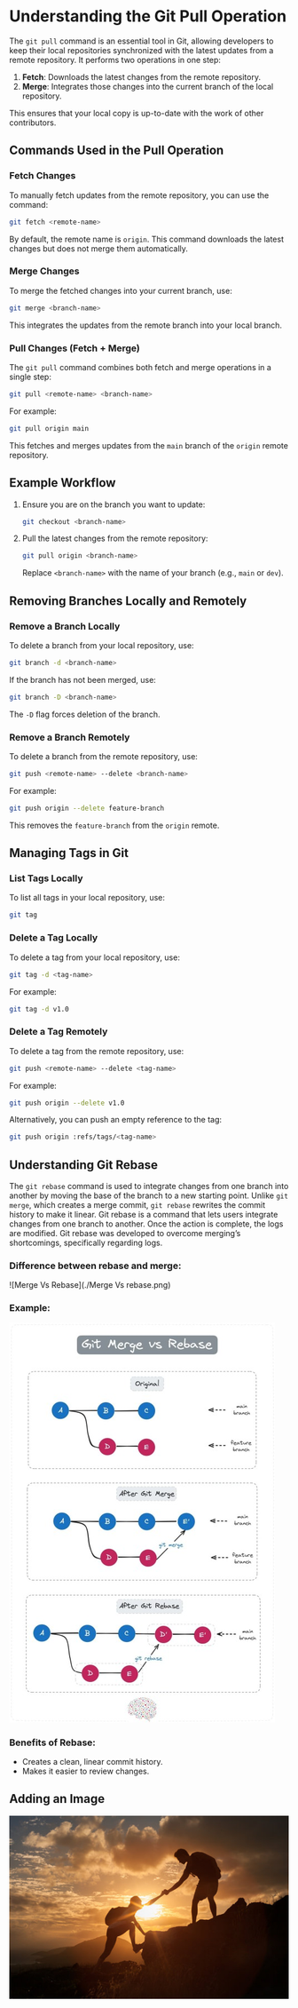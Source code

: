 # Understanding the Git Pull Operation

The `git pull` command is an essential tool in Git, allowing developers to keep their local repositories synchronized with the latest updates from a remote repository. It performs two operations in one step:

1. **Fetch**: Downloads the latest changes from the remote repository.
2. **Merge**: Integrates those changes into the current branch of the local repository.

This ensures that your local copy is up-to-date with the work of other contributors.

## Commands Used in the Pull Operation

### Fetch Changes
To manually fetch updates from the remote repository, you can use the command:
```bash
git fetch <remote-name>
```
By default, the remote name is `origin`. This command downloads the latest changes but does not merge them automatically.

### Merge Changes
To merge the fetched changes into your current branch, use:
```bash
git merge <branch-name>
```
This integrates the updates from the remote branch into your local branch.

### Pull Changes (Fetch + Merge)
The `git pull` command combines both fetch and merge operations in a single step:
```bash
git pull <remote-name> <branch-name>
```
For example:
```bash
git pull origin main
```
This fetches and merges updates from the `main` branch of the `origin` remote repository.

## Example Workflow
1. Ensure you are on the branch you want to update:
   ```bash
   git checkout <branch-name>
   ```
2. Pull the latest changes from the remote repository:
   ```bash
   git pull origin <branch-name>
   ```
   Replace `<branch-name>` with the name of your branch (e.g., `main` or `dev`).

## Removing Branches Locally and Remotely

### Remove a Branch Locally
To delete a branch from your local repository, use:
```bash
git branch -d <branch-name>
```
If the branch has not been merged, use:
```bash
git branch -D <branch-name>
```
The `-D` flag forces deletion of the branch.

### Remove a Branch Remotely
To delete a branch from the remote repository, use:
```bash
git push <remote-name> --delete <branch-name>
```
For example:
```bash
git push origin --delete feature-branch
```
This removes the `feature-branch` from the `origin` remote.

## Managing Tags in Git

### List Tags Locally
To list all tags in your local repository, use:
```bash
git tag
```

### Delete a Tag Locally
To delete a tag from your local repository, use:
```bash
git tag -d <tag-name>
```
For example:
```bash
git tag -d v1.0
```

### Delete a Tag Remotely
To delete a tag from the remote repository, use:
```bash
git push <remote-name> --delete <tag-name>
```
For example:
```bash
git push origin --delete v1.0
```
Alternatively, you can push an empty reference to the tag:
```bash
git push origin :refs/tags/<tag-name>
```

## Understanding Git Rebase

The `git rebase` command is used to integrate changes from one branch into another by moving the base of the branch to a new starting point. Unlike `git merge`, which creates a merge commit, `git rebase` rewrites the commit history to make it linear.
Git rebase is a command that lets users integrate changes from one branch to another. Once the action is complete, the logs are modified. Git rebase was developed to overcome merging’s shortcomings, specifically regarding logs.

### Difference between rebase and merge:
![Merge Vs Rebase](./Merge Vs rebase.png)

### Example:
![How Merge and Rebase work](./mergeVSreshape.jpeg)

### Benefits of Rebase:
- Creates a clean, linear commit history.
- Makes it easier to review changes.

## Adding an Image

![Together, We Rise](./helpingimage.png)



